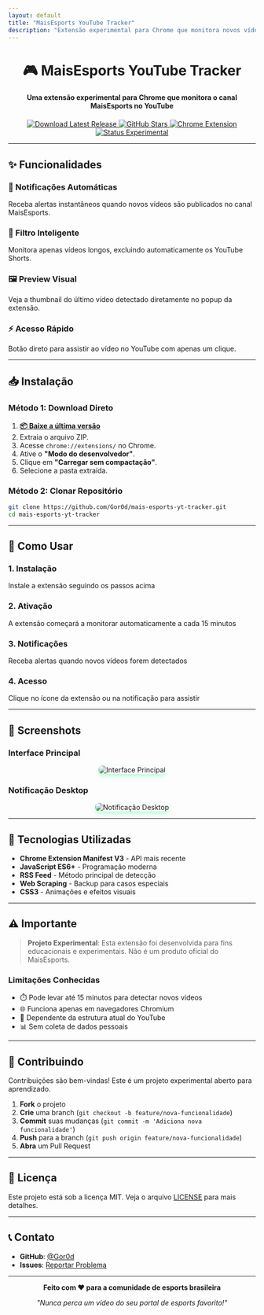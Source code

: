 ```yaml
---
layout: default
title: "MaisEsports YouTube Tracker"
description: "Extensão experimental para Chrome que monitora novos vídeos do canal MaisEsports"
---
```


<h1 align="center">🎮 MaisEsports YouTube Tracker</h1>
<p align="center"><strong>Uma extensão experimental para Chrome que monitora o canal MaisEsports no YouTube</strong></p>

<div align="center" style="margin-top: 20px;">

  <a href="https://github.com/Gor0d/mais-esports-yt-tracker/releases/latest">
    <img src="https://img.shields.io/github/v/release/Gor0d/mais-esports-yt-tracker?style=for-the-badge&logo=download&color=00ff7f&labelColor=000000" alt="Download Latest Release">
  </a>

  <a href="https://github.com/Gor0d/mais-esports-yt-tracker">
    <img src="https://img.shields.io/github/stars/Gor0d/mais-esports-yt-tracker?style=for-the-badge&logo=github&color=00ff7f&labelColor=000000" alt="GitHub Stars">
  </a>

  <a href="#">
    <img src="https://img.shields.io/badge/Chrome-Extension-00ff7f?style=for-the-badge&logo=googlechrome&logoColor=white&labelColor=000000" alt="Chrome Extension">
  </a>

  <a href="#">
    <img src="https://img.shields.io/badge/Status-Experimental-orange?style=for-the-badge&labelColor=000000" alt="Status Experimental">
  </a>

</div>


---

## ✨ Funcionalidades

<div class="features-grid">
  <div class="feature">
    <h3>🔔 Notificações Automáticas</h3>
    <p>Receba alertas instantâneos quando novos vídeos são publicados no canal MaisEsports.</p>
  </div>

  <div class="feature">
    <h3>🎯 Filtro Inteligente</h3>
    <p>Monitora apenas vídeos longos, excluindo automaticamente os YouTube Shorts.</p>
  </div>

  <div class="feature">
    <h3>🖼️ Preview Visual</h3>
    <p>Veja a thumbnail do último vídeo detectado diretamente no popup da extensão.</p>
  </div>

  <div class="feature">
    <h3>⚡ Acesso Rápido</h3>
    <p>Botão direto para assistir ao vídeo no YouTube com apenas um clique.</p>
  </div>
</div>

---

## 📥 Instalação

### Método 1: Download Direto

1. **[📦 Baixe a última versão](https://github.com/Gor0d/mais-esports-yt-tracker/releases/latest)**
2. Extraia o arquivo ZIP.
3. Acesse `chrome://extensions/` no Chrome.
4. Ative o **"Modo do desenvolvedor"**.
5. Clique em **"Carregar sem compactação"**.
6. Selecione a pasta extraída.

### Método 2: Clonar Repositório

```bash
git clone https://github.com/Gor0d/mais-esports-yt-tracker.git
cd mais-esports-yt-tracker
```

---

## 🎯 Como Usar

<div class="usage-steps">
  <div class="step">
    <h3>1. Instalação</h3>
    <p>Instale a extensão seguindo os passos acima</p>
  </div>
  
  <div class="step">
    <h3>2. Ativação</h3>
    <p>A extensão começará a monitorar automaticamente a cada 15 minutos</p>
  </div>
  
  <div class="step">
    <h3>3. Notificações</h3>
    <p>Receba alertas quando novos vídeos forem detectados</p>
  </div>
  
  <div class="step">
    <h3>4. Acesso</h3>
    <p>Clique no ícone da extensão ou na notificação para assistir</p>
  </div>
</div>

---

## 📸 Screenshots

### Interface Principal
<div align="center">
  <img src="{{ '/assets/images/interface-principal.png' | relative_url }}" alt="Interface Principal" style="max-width: 600px; border-radius: 8px; box-shadow: 0 4px 8px rgba(0,255,127,0.3);">
</div>

### Notificação Desktop
<div align="center">
  <img src="{{ '/assets/images/notificacao-desktop.png' | relative_url }}" alt="Notificação Desktop" style="max-width: 600px; border-radius: 8px; box-shadow: 0 4px 8px rgba(0,255,127,0.3);">
</div>

---

## 🔧 Tecnologias Utilizadas

- **Chrome Extension Manifest V3** - API mais recente
- **JavaScript ES6+** - Programação moderna
- **RSS Feed** - Método principal de detecção
- **Web Scraping** - Backup para casos especiais
- **CSS3** - Animações e efeitos visuais

---

## ⚠️ Importante

> **Projeto Experimental**: Esta extensão foi desenvolvida para fins educacionais e experimentais. Não é um produto oficial do MaisEsports.

### Limitações Conhecidas

- ⏱️ Pode levar até 15 minutos para detectar novos vídeos
- 🌐 Funciona apenas em navegadores Chromium
- 🔧 Dependente da estrutura atual do YouTube
- 📊 Sem coleta de dados pessoais

---

## 🤝 Contribuindo

Contribuições são bem-vindas! Este é um projeto experimental aberto para aprendizado.

1. **Fork** o projeto
2. **Crie** uma branch (`git checkout -b feature/nova-funcionalidade`)
3. **Commit** suas mudanças (`git commit -m 'Adiciona nova funcionalidade'`)
4. **Push** para a branch (`git push origin feature/nova-funcionalidade`)
5. **Abra** um Pull Request

---

## 📝 Licença

Este projeto está sob a licença MIT. Veja o arquivo [LICENSE](LICENSE) para mais detalhes.

---

## 📞 Contato

- **GitHub**: [@Gor0d](https://github.com/Gor0d)
- **Issues**: [Reportar Problema](https://github.com/Gor0d/mais-esports-yt-tracker/issues)

---

<div align="center">
  <p><strong>Feito com ❤️ para a comunidade de esports brasileira</strong></p>
  <p><em>"Nunca perca um vídeo do seu portal de esports favorito!"</em></p>
</div>